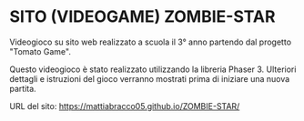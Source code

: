 # SITO (VIDEOGAME) ZOMBIE-STAR

Videogioco su sito web realizzato a scuola il 3° anno partendo dal progetto "Tomato Game".

Questo videogioco è stato realizzato utilizzando la libreria Phaser 3. Ulteriori dettagli e istruzioni del gioco verranno mostrati prima di iniziare una nuova partita.

URL del sito: https://mattiabracco05.github.io/ZOMBIE-STAR/

